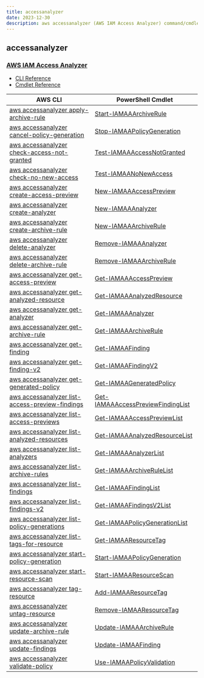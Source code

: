 ```yaml
---
title: accessanalyzer
date: 2023-12-30
description: aws accessanalyzer (AWS IAM Access Analyzer) command/cmdlet list.
---
```


## accessanalyzer

### [AWS IAM Access Analyzer](https://aws.amazon.com/iam/)

* [CLI Reference](https://awscli.amazonaws.com/v2/documentation/api/latest/reference/accessanalyzer/index.html)
* [Cmdlet Reference](https://docs.aws.amazon.com/powershell/latest/reference/items/AccessAnalyzer_cmdlets.html)

|AWS CLI|PowerShell Cmdlet|
|----|----|
|[aws accessanalyzer apply-archive-rule](https://awscli.amazonaws.com/v2/documentation/api/latest/reference/accessanalyzer/apply-archive-rule.html)|[Start-IAMAAArchiveRule](https://docs.aws.amazon.com/powershell/latest/reference/items/Start-IAMAAArchiveRule.html)|
|[aws accessanalyzer cancel-policy-generation](https://awscli.amazonaws.com/v2/documentation/api/latest/reference/accessanalyzer/cancel-policy-generation.html)|[Stop-IAMAAPolicyGeneration](https://docs.aws.amazon.com/powershell/latest/reference/items/Stop-IAMAAPolicyGeneration.html)|
|[aws accessanalyzer check-access-not-granted](https://awscli.amazonaws.com/v2/documentation/api/latest/reference/accessanalyzer/check-access-not-granted.html)|[Test-IAMAAAccessNotGranted](https://docs.aws.amazon.com/powershell/latest/reference/items/Test-IAMAAAccessNotGranted.html)|
|[aws accessanalyzer check-no-new-access](https://awscli.amazonaws.com/v2/documentation/api/latest/reference/accessanalyzer/check-no-new-access.html)|[Test-IAMAANoNewAccess](https://docs.aws.amazon.com/powershell/latest/reference/items/Test-IAMAANoNewAccess.html)|
|[aws accessanalyzer create-access-preview](https://awscli.amazonaws.com/v2/documentation/api/latest/reference/accessanalyzer/create-access-preview.html)|[New-IAMAAAccessPreview](https://docs.aws.amazon.com/powershell/latest/reference/items/New-IAMAAAccessPreview.html)|
|[aws accessanalyzer create-analyzer](https://awscli.amazonaws.com/v2/documentation/api/latest/reference/accessanalyzer/create-analyzer.html)|[New-IAMAAAnalyzer](https://docs.aws.amazon.com/powershell/latest/reference/items/New-IAMAAAnalyzer.html)|
|[aws accessanalyzer create-archive-rule](https://awscli.amazonaws.com/v2/documentation/api/latest/reference/accessanalyzer/create-archive-rule.html)|[New-IAMAAArchiveRule](https://docs.aws.amazon.com/powershell/latest/reference/items/New-IAMAAArchiveRule.html)|
|[aws accessanalyzer delete-analyzer](https://awscli.amazonaws.com/v2/documentation/api/latest/reference/accessanalyzer/delete-analyzer.html)|[Remove-IAMAAAnalyzer](https://docs.aws.amazon.com/powershell/latest/reference/items/Remove-IAMAAAnalyzer.html)|
|[aws accessanalyzer delete-archive-rule](https://awscli.amazonaws.com/v2/documentation/api/latest/reference/accessanalyzer/delete-archive-rule.html)|[Remove-IAMAAArchiveRule](https://docs.aws.amazon.com/powershell/latest/reference/items/Remove-IAMAAArchiveRule.html)|
|[aws accessanalyzer get-access-preview](https://awscli.amazonaws.com/v2/documentation/api/latest/reference/accessanalyzer/get-access-preview.html)|[Get-IAMAAAccessPreview](https://docs.aws.amazon.com/powershell/latest/reference/items/Get-IAMAAAccessPreview.html)|
|[aws accessanalyzer get-analyzed-resource](https://awscli.amazonaws.com/v2/documentation/api/latest/reference/accessanalyzer/get-analyzed-resource.html)|[Get-IAMAAAnalyzedResource](https://docs.aws.amazon.com/powershell/latest/reference/items/Get-IAMAAAnalyzedResource.html)|
|[aws accessanalyzer get-analyzer](https://awscli.amazonaws.com/v2/documentation/api/latest/reference/accessanalyzer/get-analyzer.html)|[Get-IAMAAAnalyzer](https://docs.aws.amazon.com/powershell/latest/reference/items/Get-IAMAAAnalyzer.html)|
|[aws accessanalyzer get-archive-rule](https://awscli.amazonaws.com/v2/documentation/api/latest/reference/accessanalyzer/get-archive-rule.html)|[Get-IAMAAArchiveRule](https://docs.aws.amazon.com/powershell/latest/reference/items/Get-IAMAAArchiveRule.html)|
|[aws accessanalyzer get-finding](https://awscli.amazonaws.com/v2/documentation/api/latest/reference/accessanalyzer/get-finding.html)|[Get-IAMAAFinding](https://docs.aws.amazon.com/powershell/latest/reference/items/Get-IAMAAFinding.html)|
|[aws accessanalyzer get-finding-v2](https://awscli.amazonaws.com/v2/documentation/api/latest/reference/accessanalyzer/get-finding-v2.html)|[Get-IAMAAFindingV2](https://docs.aws.amazon.com/powershell/latest/reference/items/Get-IAMAAFindingV2.html)|
|[aws accessanalyzer get-generated-policy](https://awscli.amazonaws.com/v2/documentation/api/latest/reference/accessanalyzer/get-generated-policy.html)|[Get-IAMAAGeneratedPolicy](https://docs.aws.amazon.com/powershell/latest/reference/items/Get-IAMAAGeneratedPolicy.html)|
|[aws accessanalyzer list-access-preview-findings](https://awscli.amazonaws.com/v2/documentation/api/latest/reference/accessanalyzer/list-access-preview-findings.html)|[Get-IAMAAAccessPreviewFindingList](https://docs.aws.amazon.com/powershell/latest/reference/items/Get-IAMAAAccessPreviewFindingList.html)|
|[aws accessanalyzer list-access-previews](https://awscli.amazonaws.com/v2/documentation/api/latest/reference/accessanalyzer/list-access-previews.html)|[Get-IAMAAAccessPreviewList](https://docs.aws.amazon.com/powershell/latest/reference/items/Get-IAMAAAccessPreviewList.html)|
|[aws accessanalyzer list-analyzed-resources](https://awscli.amazonaws.com/v2/documentation/api/latest/reference/accessanalyzer/list-analyzed-resources.html)|[Get-IAMAAAnalyzedResourceList](https://docs.aws.amazon.com/powershell/latest/reference/items/Get-IAMAAAnalyzedResourceList.html)|
|[aws accessanalyzer list-analyzers](https://awscli.amazonaws.com/v2/documentation/api/latest/reference/accessanalyzer/list-analyzers.html)|[Get-IAMAAAnalyzerList](https://docs.aws.amazon.com/powershell/latest/reference/items/Get-IAMAAAnalyzerList.html)|
|[aws accessanalyzer list-archive-rules](https://awscli.amazonaws.com/v2/documentation/api/latest/reference/accessanalyzer/list-archive-rules.html)|[Get-IAMAAArchiveRuleList](https://docs.aws.amazon.com/powershell/latest/reference/items/Get-IAMAAArchiveRuleList.html)|
|[aws accessanalyzer list-findings](https://awscli.amazonaws.com/v2/documentation/api/latest/reference/accessanalyzer/list-findings.html)|[Get-IAMAAFindingList](https://docs.aws.amazon.com/powershell/latest/reference/items/Get-IAMAAFindingList.html)|
|[aws accessanalyzer list-findings-v2](https://awscli.amazonaws.com/v2/documentation/api/latest/reference/accessanalyzer/list-findings-v2.html)|[Get-IAMAAFindingsV2List](https://docs.aws.amazon.com/powershell/latest/reference/items/Get-IAMAAFindingsV2List.html)|
|[aws accessanalyzer list-policy-generations](https://awscli.amazonaws.com/v2/documentation/api/latest/reference/accessanalyzer/list-policy-generations.html)|[Get-IAMAAPolicyGenerationList](https://docs.aws.amazon.com/powershell/latest/reference/items/Get-IAMAAPolicyGenerationList.html)|
|[aws accessanalyzer list-tags-for-resource](https://awscli.amazonaws.com/v2/documentation/api/latest/reference/accessanalyzer/list-tags-for-resource.html)|[Get-IAMAAResourceTag](https://docs.aws.amazon.com/powershell/latest/reference/items/Get-IAMAAResourceTag.html)|
|[aws accessanalyzer start-policy-generation](https://awscli.amazonaws.com/v2/documentation/api/latest/reference/accessanalyzer/start-policy-generation.html)|[Start-IAMAAPolicyGeneration](https://docs.aws.amazon.com/powershell/latest/reference/items/Start-IAMAAPolicyGeneration.html)|
|[aws accessanalyzer start-resource-scan](https://awscli.amazonaws.com/v2/documentation/api/latest/reference/accessanalyzer/start-resource-scan.html)|[Start-IAMAAResourceScan](https://docs.aws.amazon.com/powershell/latest/reference/items/Start-IAMAAResourceScan.html)|
|[aws accessanalyzer tag-resource](https://awscli.amazonaws.com/v2/documentation/api/latest/reference/accessanalyzer/tag-resource.html)|[Add-IAMAAResourceTag](https://docs.aws.amazon.com/powershell/latest/reference/items/Add-IAMAAResourceTag.html)|
|[aws accessanalyzer untag-resource](https://awscli.amazonaws.com/v2/documentation/api/latest/reference/accessanalyzer/untag-resource.html)|[Remove-IAMAAResourceTag](https://docs.aws.amazon.com/powershell/latest/reference/items/Remove-IAMAAResourceTag.html)|
|[aws accessanalyzer update-archive-rule](https://awscli.amazonaws.com/v2/documentation/api/latest/reference/accessanalyzer/update-archive-rule.html)|[Update-IAMAAArchiveRule](https://docs.aws.amazon.com/powershell/latest/reference/items/Update-IAMAAArchiveRule.html)|
|[aws accessanalyzer update-findings](https://awscli.amazonaws.com/v2/documentation/api/latest/reference/accessanalyzer/update-findings.html)|[Update-IAMAAFinding](https://docs.aws.amazon.com/powershell/latest/reference/items/Update-IAMAAFinding.html)|
|[aws accessanalyzer validate-policy](https://awscli.amazonaws.com/v2/documentation/api/latest/reference/accessanalyzer/validate-policy.html)|[Use-IAMAAPolicyValidation](https://docs.aws.amazon.com/powershell/latest/reference/items/Use-IAMAAPolicyValidation.html)|

